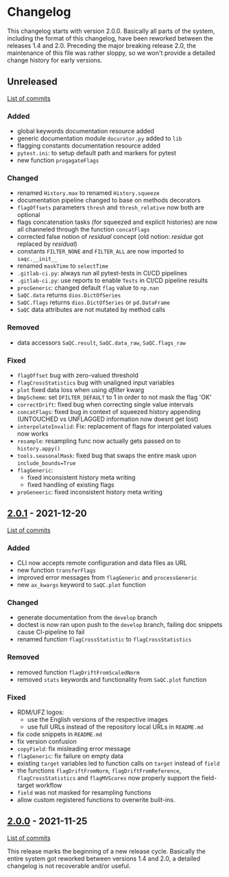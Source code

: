 <!--
SPDX-FileCopyrightText: 2021 Helmholtz-Zentrum für Umweltforschung GmbH - UFZ

SPDX-License-Identifier: GPL-3.0-or-later
-->

# Changelog

This changelog starts with version 2.0.0. Basically all parts of the system, including the format of this changelog, have been reworked between the releases 1.4 and 2.0. Preceding the major breaking release 2.0, the maintenance of this file was rather sloppy, so we won't provide a detailed change history for early versions.


## Unreleased
[List of commits](https://git.ufz.de/rdm-software/saqc/-/compare/v2.0.1...develop)

### Added
- global keywords documentation resource added
- generic documentation module `docurator.py` added to `lib`
- flagging constants documentation resource added
- `pytest.ini`: to setup default path and markers for pytest
- new function `progagateFlags`

### Changed
- renamed `History.max` to renamed `History.squeeze`
- documentation pipeline changed to base on methods decorators
- `flagOffsets` parameters `thresh` and `thresh_relative` now both are optional
- flags concatenation tasks (for squeezed and explicit histories) are now all channeled through the function `concatFlags`
- corrected false notion of *residual* concept (old notion: *residue* got replaced by *residual*)
- constants `FILTER_NONE` and `FILTER_ALL` are now imported to `saqc.__init__`
- renamed `maskTime` to `selectTime`
- `.gitlab-ci.py`: always run all pytest-tests in CI/CD pipelines
- `.gitlab-ci.py`: use reports to enable `Tests` in CI/CD pipeline results
- `procGeneric`: changed default `flag` value to `np.nan`
- `SaQC.data` returns `dios.DictOfSeries`
- `SaQC.flags` returns `dios.DictOfSeries` or `pd.DataFrame`
- `SaQC` data attributes are not mutated by method calls

### Removed
- data accessors `SaQC.result`, `SaQC.data_raw`, `SaQC.flags_raw`

### Fixed
- `flagOffset` bug with zero-valued threshold
- `flagCrossStatistics` bug with unaligned input variables
- `plot` fixed data loss when using *dfilter* kwarg
- `DmpScheme`: set `DFILTER_DEFAULT` to 1 in order to not mask the flag 'OK'
- `correctDrift`: fixed bug when correcting single value intervals
- `concatFlags`: fixed bug in context of squeezed history appending (UNTOUCHED vs UNFLAGGED information now doesnt get lost)
- `interpolateInvalid`: Fix: replacement of flags for interpolated values now works
- `resample`: resampling func now actually gets passed on to `history.appy()`
- `tools.seasonalMask`: fixed bug that swaps the entire mask upon `include_bounds=True`
- `flagGeneric`:
  - fixed inconsistent history meta writing
  - fixed handling of existing flags
- `proGeneeric`: fixed inconsistent history meta writing

## [2.0.1](https://git.ufz.de/rdm-software/saqc/-/tags/v2.0.1) - 2021-12-20
[List of commits](https://git.ufz.de/rdm-software/saqc/-/compare/v2.0.0...v2.0.1)
### Added
- CLI now accepts remote configuration and data files as URL
- new function `transferFlags`
- improved error messages from `flagGeneric` and `processGeneric`
- new `ax_kwargs` keyword to `SaQC.plot` function
### Changed
- generate documentation from the `develop` branch
- doctest is now ran upon push to the `develop` branch, failing doc snippets cause CI-pipeline to fail
- renamed function `flagCrossStatistic` to `flagCrossStatistics`
### Removed
- removed function `flagDriftFromScaledNorm`
- removed `stats` keywords and functionality from `SaQC.plot` function
### Fixed
- RDM/UFZ logos:
  - use the English versions of the respective images
  - use full URLs instead of the repository local URLs in `README.md`
- fix code snippets in `README.md`
- fix version confusion
- `copyField`: fix misleading error message
- `flagGeneric`: fix failure on empty data
- existing `target` variables led to function calls on `target` instead of `field`
- the functions `flagDriftFromNorm`, `flagDriftFromReference`, `flagCrossStatistics` and `flagMVScores` now properly support the field-target workflow
- `field` was not masked for resampling functions
- allow custom registered functions to overwrite built-ins.

## [2.0.0](https://git.ufz.de/rdm-software/saqc/-/tags/v2.0.0) - 2021-11-25
[List of commits](https://git.ufz.de/rdm-software/saqc/-/compare/v1.5.0...v2.0.0)

This release marks the beginning of a new release cycle. Basically the entire system got reworked between versions 1.4 and 2.0, a detailed changelog is not recoverable and/or useful.
